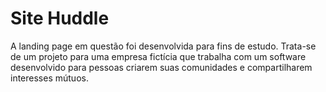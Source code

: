 # Site Huddle

A landing page em questão foi desenvolvida para fins de estudo. Trata-se de um projeto para uma empresa fictícia que trabalha com um software desenvolvido para pessoas criarem suas comunidades e compartilharem interesses mútuos.
